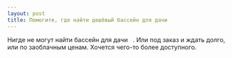 ```yaml
---
layout: post 
title: Помогите, где найти дешёвый бассейн для дачи ‌ ‌ 
--- 
```

Нигде не могут найти бассейн для дачи ‌ ‌ . Или под заказ и ждать долго, или по заоблачным ценам. Хочется чего-то более доступного.